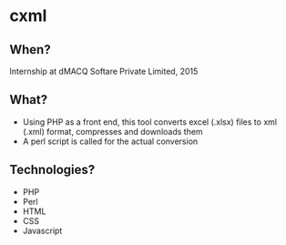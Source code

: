 # cxml

## When?
Internship at dMACQ Softare Private Limited, 2015

## What?
* Using PHP as a front end, this tool converts excel (.xlsx) files to xml (.xml) format, compresses and downloads them
* A perl script is called for the actual conversion

## Technologies?
* PHP
* Perl
* HTML
* CSS
* Javascript
